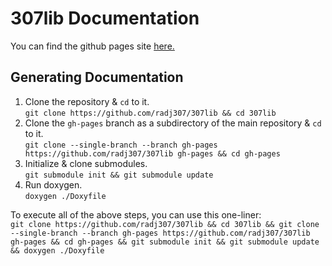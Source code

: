 # 307lib Documentation

You can find the github pages site [here.](https://radj307.github.io/307lib/html/index.html)

## Generating Documentation
1. Clone the repository & `cd` to it.  
`git clone https://github.com/radj307/307lib && cd 307lib`
2. Clone the `gh-pages` branch as a subdirectory of the main repository & `cd` to it.  
`git clone --single-branch --branch gh-pages https://github.com/radj307/307lib gh-pages && cd gh-pages`
3. Initialize & clone submodules.  
`git submodule init && git submodule update`
4. Run doxygen.  
`doxygen ./Doxyfile`


To execute all of the above steps, you can use this one-liner:  
`git clone https://github.com/radj307/307lib && cd 307lib && git clone --single-branch --branch gh-pages https://github.com/radj307/307lib gh-pages && cd gh-pages && git submodule init && git submodule update && doxygen ./Doxyfile`  
